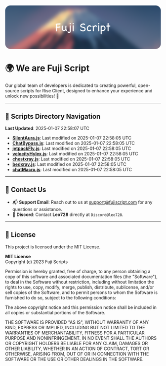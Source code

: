 ![Banner](.github/b.webp)

# 🌍 **We are Fuji Script**

Our global team of developers is dedicated to creating powerful, open-source scripts for Rise Client, designed to enhance your experience and unlock new possibilities! 🌟

---
<!-- SCRIPTS_NAVIGATION_START -->
## 📂 **Scripts Directory Navigation**

**Last Updated**: 2025-01-07 22:58:07 UTC

- **[SilentAura.js](scripts/SilentAura.js)**: Last modified on 2025-01-07 22:58:05 UTC
- **[ChatBypass.js](scripts/ChatBypass.js)**: Last modified on 2025-01-07 22:58:05 UTC
- **[jetpackFly.js](scripts/jetpackFly.js)**: Last modified on 2025-01-07 22:58:05 UTC
- **[velocityHylex.js](scripts/velocityHylex.js)**: Last modified on 2025-01-07 22:58:05 UTC
- **[chestxray.js](scripts/chestxray.js)**: Last modified on 2025-01-07 22:58:05 UTC
- **[bedxray.js](scripts/bedxray.js)**: Last modified on 2025-01-07 22:58:05 UTC
- **[chatMacro.js](scripts/chatMacro.js)**: Last modified on 2025-01-07 22:58:05 UTC

<!-- SCRIPTS_NAVIGATION_END -->

---

## 💬 **Contact Us**  
- 📬 **Support Email**: Reach out to us at [support@fujiscript.com](mailto:support@fujiscript.com) for any questions or assistance.  
- 💬 **Discord**: Contact **Leo728** directly at `Discord@leo728`.

---

## 📜 **License**

This project is licensed under the MIT License.  

**MIT License**  
Copyright (c) 2023 Fuji Scripts  

Permission is hereby granted, free of charge, to any person obtaining a copy of this software and associated documentation files (the "Software"), to deal in the Software without restriction, including without limitation the rights to use, copy, modify, merge, publish, distribute, sublicense, and/or sell copies of the Software, and to permit persons to whom the Software is furnished to do so, subject to the following conditions:  

The above copyright notice and this permission notice shall be included in all copies or substantial portions of the Software.  

THE SOFTWARE IS PROVIDED "AS IS", WITHOUT WARRANTY OF ANY KIND, EXPRESS OR IMPLIED, INCLUDING BUT NOT LIMITED TO THE WARRANTIES OF MERCHANTABILITY, FITNESS FOR A PARTICULAR PURPOSE AND NONINFRINGEMENT. IN NO EVENT SHALL THE AUTHORS OR COPYRIGHT HOLDERS BE LIABLE FOR ANY CLAIM, DAMAGES OR OTHER LIABILITY, WHETHER IN AN ACTION OF CONTRACT, TORT OR OTHERWISE, ARISING FROM, OUT OF OR IN CONNECTION WITH THE SOFTWARE OR THE USE OR OTHER DEALINGS IN THE SOFTWARE.  
